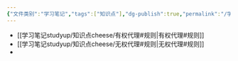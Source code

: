```yaml
---
{"文件类别":"学习笔记","tags":["知识点"],"dg-publish":true,"permalink":"/学习笔记studyup/知识点cheese/代理法/","dgPassFrontmatter":true,"created":"2024-07-30T16:22:29.554+08:00","updated":"2024-09-11T11:45:54.105+08:00"}
---
```


- [[学习笔记studyup/知识点cheese/有权代理#规则\|有权代理#规则]]
- [[学习笔记studyup/知识点cheese/无权代理#规则\|无权代理#规则]]
- 
